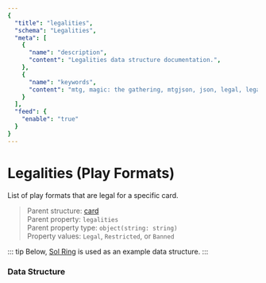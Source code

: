 ```yaml
---
{
  "title": "legalities",
  "schema": "Legalities",
  "meta": [
    {
      "name": "description",
      "content": "Legalities data structure documentation.",
    },
    {
      "name": "keywords",
      "content": "mtg, magic: the gathering, mtgjson, json, legal, legalities",
    }
  ],
  "feed": {
    "enable": "true"
  }
}
---
```


# Legalities (Play Formats)

List of play formats that are legal for a specific card.

> Parent structure: [card](../card)  
> Parent property: `legalities`  
> Parent property type: `object(string: string)`  
> Property values: `Legal`, `Restricted`, or `Banned`

::: tip
Below, [Sol Ring](https://scryfall.com/card/c18/222/sol-ring) is used as an example data structure.
:::

### Data Structure

<Documentation/>
